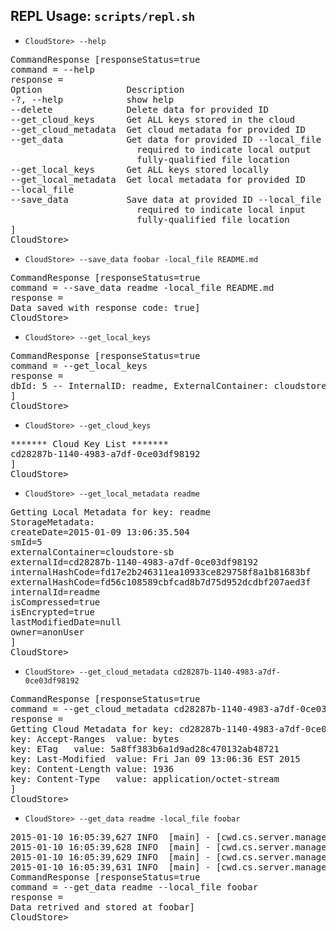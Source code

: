 
## REPL Usage:  `scripts/repl.sh`

* `CloudStore> --help`
<pre>
CommandResponse [responseStatus=true
command = --help
response =
Option                Description
-?, --help            show help
--delete              Delete data for provided ID
--get_cloud_keys      Get ALL keys stored in the cloud
--get_cloud_metadata  Get cloud metadata for provided ID
--get_data            Get data for provided ID --local_file
                        required to indicate local output
                        fully-qualified file location
--get_local_keys      Get ALL keys stored locally
--get_local_metadata  Get local metadata for provided ID
--local_file
--save_data           Save data at provided ID --local_file
                        required to indicate local input
                        fully-qualified file location
]
CloudStore>
</pre>

* `CloudStore> --save_data foobar -local_file README.md`
<pre>
CommandResponse [responseStatus=true
command = --save_data readme -local_file README.md
response =
Data saved with response code: true]
CloudStore>
</pre>

* `CloudStore> --get_local_keys`
<pre>
CommandResponse [responseStatus=true
command = --get_local_keys
response =
dbId: 5 -- InternalID: readme, ExternalContainer: cloudstore-sb, ExternalID: cd28287b-1140-4983-a7df-0ce03df98192
]
CloudStore>
</pre>

* `CloudStore> --get_cloud_keys`
<pre>
******* Cloud Key List *******
cd28287b-1140-4983-a7df-0ce03df98192
]
CloudStore>
</pre>

* `CloudStore> --get_local_metadata readme`
<pre>
Getting Local Metadata for key: readme
StorageMetadata:
createDate=2015-01-09 13:06:35.504
smId=5
externalContainer=cloudstore-sb
externalId=cd28287b-1140-4983-a7df-0ce03df98192
internalHashCode=fd17e2b246311ea10933ce829758f8a1b81683bf
externalHashCode=fd56c108589cbfcad8b7d75d952dcdbf207aed3f
internalId=readme
isCompressed=true
isEncrypted=true
lastModifiedDate=null
owner=anonUser
]
CloudStore>
</pre>

* `CloudStore> --get_cloud_metadata cd28287b-1140-4983-a7df-0ce03df98192`
<pre>
CommandResponse [responseStatus=true
command = --get_cloud_metadata cd28287b-1140-4983-a7df-0ce03df98192
response =
Getting Cloud Metadata for key: cd28287b-1140-4983-a7df-0ce03df98192 
key: Accept-Ranges  value: bytes
key: ETag   value: 5a8ff383b6a1d9ad28c470132ab48721
key: Last-Modified  value: Fri Jan 09 13:06:36 EST 2015
key: Content-Length value: 1936
key: Content-Type   value: application/octet-stream
]
CloudStore>
</pre>

* `CloudStore> --get_data readme -local_file foobar`
<pre>
2015-01-10 16:05:39,627 INFO  [main] - [cwd.cs.server.manager.retrieval.RetrievalManagerImpl]- Verifying external hash.
2015-01-10 16:05:39,628 INFO  [main] - [cwd.cs.server.manager.retrieval.RetrievalManagerImpl]- Decrypting data.
2015-01-10 16:05:39,629 INFO  [main] - [cwd.cs.server.manager.retrieval.RetrievalManagerImpl]- Decompressing data.
2015-01-10 16:05:39,631 INFO  [main] - [cwd.cs.server.manager.retrieval.RetrievalManagerImpl]- Verifying internal hash.
CommandResponse [responseStatus=true
command = --get_data readme --local_file foobar
response =
Data retrived and stored at foobar]
CloudStore>
</pre>







